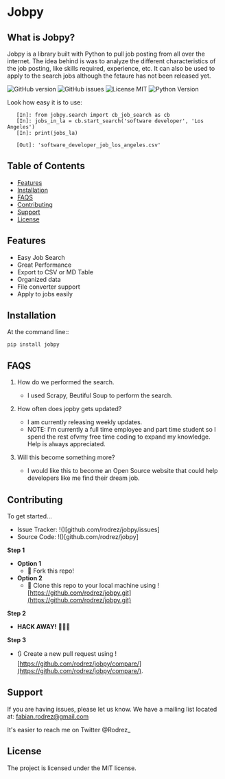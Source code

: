Jobpy
========

What is Jobpy?
--------------

Jobpy is a library built with Python to pull job posting from all over the internet.
The idea behind is was to analyze the different characteristics of the job posting, like
skills required, experience, etc. It can also be used to apply to the search jobs although
the fetaure has not been released yet.

![GitHub version](https://badge.fury.io/gh/rodrez%2FJobs-and-Skills.svg)
![GitHub issues](https://img.shields.io/github/issues/rodrez/jobpy)
![License MIT](https://img.shields.io/badge/License-MIT-yellow.svg)
![Python Version](https://img.shields.io/pypi/pyversions/jobpy)

Look how easy it is to use:

```
   [In]: from jobpy.search import cb_job_search as cb
   [In]: jobs_in_la = cb.start_search('software developer', 'Los Angeles')
   [In]: print(jobs_la)
   
   [Out]: 'software_developer_job_los_angeles.csv'
```
>>>>

Table of Contents
-----------------

- [Features](#Features)
- [Installation](#Installation)
- [FAQS](#FAQS)
- [Contributing](#Contributing)
- [Support](#Support)
- [License](#License)

Features
--------

- Easy Job Search
- Great Performance
- Export to CSV or MD Table
- Organized data
- File converter support
- Apply to jobs easily

>>>>

Installation
------------

At the command line::

    pip install jobpy

>>>>

FAQS
----

1. How do we performed the search.

   - I used Scrapy, Beutiful Soup to perform the search.

2. How often does jopby gets updated?

   - I am currently releasing weekly updates.
   - NOTE: I'm currently a full time employee and part time student so I spend the rest ofvmy free time coding to expand my knowledge. Help is always appreciated.

3. Will this become something more?

   - I would like this to become an Open Source website that could help developers like me find their dream job.

>>>>

Contributing
------------

   To get started...

- Issue Tracker: !()[github.com/rodrez/jobpy/issues]
- Source Code: !()[github.com/rodrez/jobpy]

**Step 1**

- **Option 1**
    - 🍴 Fork this repo!
- **Option 2**
    - 👯 Clone this repo to your local machine using ![https://github.com/rodrez/jobpy.git](https://github.com/rodrez/jobpy.git)

**Step 2**

- **HACK AWAY!** 🔨🔨🔨

**Step 3**

- 🔃 Create a new pull request using ![https://github.com/rodrez/jobpy/compare/](https://github.com/rodrez/jobpy/compare/).

>>>>

Support
-------

If you are having issues, please let us know.
We have a mailing list located at: fabian.rodrez@gmail.com

It's easier to reach me on Twitter @Rodrez_

License
-------

The project is licensed under the MIT license.
